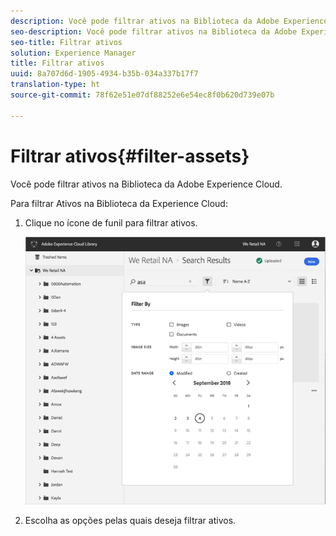 ```yaml
---
description: Você pode filtrar ativos na Biblioteca da Adobe Experience Cloud.
seo-description: Você pode filtrar ativos na Biblioteca da Adobe Experience Cloud.
seo-title: Filtrar ativos
solution: Experience Manager
title: Filtrar ativos
uuid: 8a707d6d-1905-4934-b35b-034a337b17f7
translation-type: ht
source-git-commit: 78f62e51e07df88252e6e54ec8f0b620d739e07b

---
```



# Filtrar ativos{#filter-assets}

Você pode filtrar ativos na Biblioteca da Adobe Experience Cloud.

Para filtrar Ativos na Biblioteca da Experience Cloud:

1. Clique no ícone de funil para filtrar ativos.

   ![](assets/library_filter_assets.png)

1. Escolha as opções pelas quais deseja filtrar ativos.

